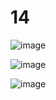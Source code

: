 # 14


![image](https://user-images.githubusercontent.com/86986786/161440230-b1a7217c-97c5-488e-95ba-f2fb9afe27bd.png)

![image](https://user-images.githubusercontent.com/86986786/161440260-6220d667-2359-43d9-a363-92d598ae86c2.png)

![image](https://user-images.githubusercontent.com/86986786/161440285-fb657d0f-e378-41bf-860d-5477771c5296.png)

